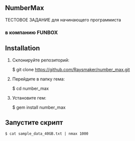 ## NumberMax

ТЕСТОВОЕ ЗАДАНИЕ для начинающего программиста

### в компанию FUNBOX

## Installation

1. Склонируйте репозиторий:

    $ git clone https://github.com/Raysmaker/number_max.git

2. Перейдите в папку гема:

    $ cd number_max

3. Установите гем:

    $ gem install number_max

## Запустите скрипт

    $ cat sample_data_40GB.txt | nmax 1000

